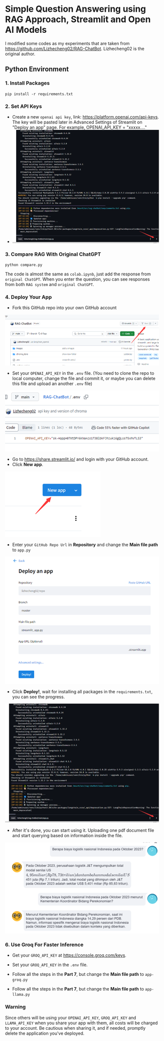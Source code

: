 # Simple Question Answering using RAG Approach, Streamlit and Open AI Models
I modified some codes as my experiments that are taken from https://github.com/Lizhecheng02/RAG-ChatBot. Lizhecheng02 is the original author.

## Python Environment

### 1. Install Packages

```b
pip install -r requirements.txt
```

### 2. Set API Keys

- Create a new ``openai api key``, link: https://platform.openai.com/api-keys. The key will be pasted later in Advanced Settings of Streamlit on "Deploy an app" page. For example, OPENAI_API_KEY  = "xxxxx...."
- <img src="Images/deploy process.png" alt="deploy process" style="zoom: 100%;" />

### 3. Compare RAG With Original ChatGPT
```
python compare.py
```
The code is almost the same as ``colab.ipynb``, just add the response from ``original ChatGPT``. When you enter the question, you can see responses from both ``RAG system`` and ``original ChatGPT``.

### 4. Deploy Your App
- Fork this GitHub repo into your own GitHub account

<img src="Images/fork.png" alt="fork" style="zoom: 100%;" />

- Set your ``OPENAI_API_KEY`` in the ``.env`` file. (You need to clone the repo to local computer, change the file and commit it, or maybe you can delete this file and upload an another ``.env`` file)

<img src="Images/set key.png" alt="set key" style="zoom:100%;" />

- Go to https://share.streamlit.io/ and login with your GitHub account.
- Click **New app**.

<img src="Images/create new app.png" alt="create new app" style="zoom: 100%;" />

- Enter your ``GitHub Repo Url`` in **Repository** and change the **Main file path** to ``app.py``

<img src="Images/add repo url.png" alt="add repo url" style="zoom: 100%;" />

- Click **Deploy!**, wait for installing all packages in the ``requirements.txt``, you can see the progress.

<img src="Images/deploy process.png" alt="deploy process" style="zoom: 100%;" />

- After it's done, you can start using it. Uploading one pdf document file and start querying based on information inside the file.
<img src="Images/chat_1.png" alt="deploy process" style="zoom: 100%;" />

### 6. Use Groq For Faster Inference

- Get your ``GROQ_API_KEY`` at https://console.groq.com/keys.

- Set your ``GROQ_API_KEY`` in the ``.env`` file.

- Follow all the steps in the **Part 7**, but change the **Main file path** to ``app-groq.py``

- Follow all the steps in the **Part 7**, but change the **Main file path** to ``app-llama.py``

### Warning

Since others will be using your ``OPENAI_API_KEY``, ``GROQ_API_KEY`` and ``LLAMA_API_KEY`` when you share your app with them, all costs will be charged to your account. Be cautious when sharing it, and if needed, promptly delete the application you've deployed.


